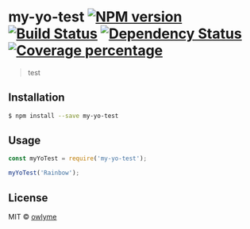 # my-yo-test [![NPM version][npm-image]][npm-url] [![Build Status][travis-image]][travis-url] [![Dependency Status][daviddm-image]][daviddm-url] [![Coverage percentage][coveralls-image]][coveralls-url]
> test

## Installation

```sh
$ npm install --save my-yo-test
```

## Usage

```js
const myYoTest = require('my-yo-test');

myYoTest('Rainbow');
```
## License

MIT © [owlyme]()


[npm-image]: https://badge.fury.io/js/my-yo-test.svg
[npm-url]: https://npmjs.org/package/my-yo-test
[travis-image]: https://travis-ci.com/owlyme/my-yo-test.svg?branch=master
[travis-url]: https://travis-ci.com/owlyme/my-yo-test
[daviddm-image]: https://david-dm.org/owlyme/my-yo-test.svg?theme=shields.io
[daviddm-url]: https://david-dm.org/owlyme/my-yo-test
[coveralls-image]: https://coveralls.io/repos/owlyme/my-yo-test/badge.svg
[coveralls-url]: https://coveralls.io/r/owlyme/my-yo-test
